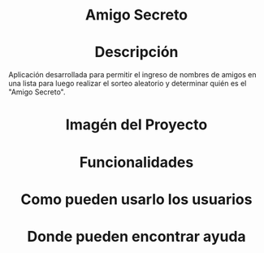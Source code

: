<h1 align="center"> Amigo Secreto </h1>
<!-- ![Imagen_Juego](https://github.com/cintiaMillacura2207/Amigo-Secreto/blob/main/assets/amigo-secreto.png) -->
<h1 align="center"> Descripción </h1>
Aplicación desarrollada para permitir el ingreso de nombres de amigos en una lista para luego realizar el sorteo aleatorio y determinar quién es el "Amigo Secreto".
<h1 align="center"> Imagén del Proyecto </h1>
<h1 align="center"> Funcionalidades </h1>
<h1 align="center"> Como pueden usarlo los usuarios </h1>
<h1 align="center"> Donde pueden encontrar ayuda </h1>

